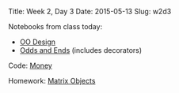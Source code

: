Title: Week 2, Day 3
Date: 2015-05-13
Slug: w2d3

Notebooks from class today:

* [OO Design](https://github.com/tiyd-python-2015-05/curriculum/blob/master/basics/week2/05%20-%20Object-Oriented%20Design.ipynb)
* [Odds and Ends](https://github.com/tiyd-python-2015-05/curriculum/blob/master/basics/week2/07%20-%20Odds%20and%20Ends.ipynb) (includes decorators)

Code: [Money](https://github.com/tiyd-python-2015-05/curriculum/tree/master/basics/week2/money)


Homework: [Matrix Objects](https://github.com/tiyd-python-2015-05/matrix-objects)
